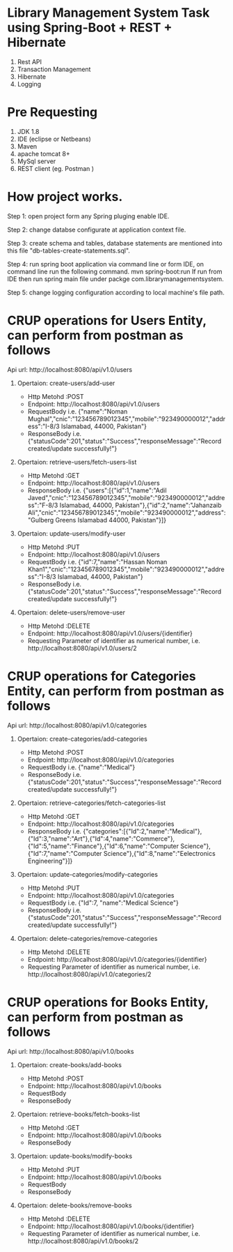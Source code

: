 # Library Management System Task using Spring-Boot + REST + Hibernate
1.	Rest API
2.	Transaction Management
3.	Hibernate
4.	Logging

# Pre Requesting 
 
1.	JDK 1.8
2.	IDE (eclipse or Netbeans)
3.	Maven
4.	apache tomcat 8+
5.	MySql server
6.	REST client (eg. Postman )

# How  project works.

Step 1: 	open project form any Spring pluging enable IDE.

Step 2: 	change databse configurate at application context file.

Step 3: 	create schema and tables, database statements are mentioned into this file "db-tables-create-statements.sql".

Step 4:		run spring boot application via command line or form IDE, on command line run the following command.
mvn spring-boot:run
If run from IDE then  run spring main file under packge com.librarymanagementsystem.

Step 5: change logging configuration according to local machine's file path.

# CRUP operations for Users Entity, can perform from postman as follows

Api url: http://localhost:8080/api/v1.0/users
1. Opertaion: create-users/add-user
	- Http Metohd :POST
	- Endpoint: http://localhost:8080/api/v1.0/users
	- RequestBody i.e. {"name":"Noman Mughal","cnic":"123456789012345","mobile":"923490000012","address":"I-8/3 Islamabad, 44000, Pakistan"}
	- ResponseBody i.e. {"statusCode":201,"status":"Success","responseMessage":"Record created/update successfully!"}

2. Opertaion: retrieve-users/fetch-users-list
	- Http Metohd :GET
	- Endpoint: http://localhost:8080/api/v1.0/users
	- ResponseBody i.e. {"users":[{"id":1,"name":"Adil Javed","cnic":"123456789012345","mobile":"923490000012","address":"F-8/3 Islamabad, 44000, Pakistan"},{"id":2,"name":"Jahanzaib Ali","cnic":"123456789012345","mobile":"923490000012","address":"Gulberg Greens Islamabad 44000, Pakistan"}]}
	
3. Opertaion: update-users/modify-user
	- Http Metohd :PUT
	- Endpoint: http://localhost:8080/api/v1.0/users
	- RequestBody i.e. {"id":7,"name":"Hassan Noman Khan1","cnic":"123456789012345","mobile":"923490000012","address":"I-8/3 Islamabad, 44000, Pakistan"}
	- ResponseBody i.e. {"statusCode":201,"status":"Success","responseMessage":"Record created/update successfully!"}

4. Opertaion: delete-users/remove-user
	- Http Metohd :DELETE
	- Endpoint: http://localhost:8080/api/v1.0/users/{identifier}
	- Requesting Parameter of identifier as numerical number, i.e. http://localhost:8080/api/v1.0/users/2
	
# CRUP operations for Categories Entity, can perform from postman as follows

Api url: http://localhost:8080/api/v1.0/categories
1. Opertaion: create-categories/add-categories
	- Http Metohd :POST
	- Endpoint: http://localhost:8080/api/v1.0/categories
	- RequestBody i.e. {"name":"Medical"}
	- ResponseBody i.e. {"statusCode":201,"status":"Success","responseMessage":"Record created/update successfully!"}

2. Opertaion: retrieve-categories/fetch-categories-list
	- Http Metohd :GET
	- Endpoint: http://localhost:8080/api/v1.0/categories
	- ResponseBody i.e. {"categories":[{"Id":2,"name":"Medical"},{"Id":3,"name":"Art"},{"Id":4,"name":"Commerce"},{"Id":5,"name":"Finance"},{"Id":6,"name":"Computer Science"},{"Id":7,"name":"Computer Science"},{"Id":8,"name":"Eelectronics Engineering"}]}
	
3. Opertaion: update-categories/modify-categories
	- Http Metohd :PUT
	- Endpoint: http://localhost:8080/api/v1.0/categories
	- RequestBody i.e. {"Id":7, "name":"Medical Science"}
	- ResponseBody i.e. {"statusCode":201,"status":"Success","responseMessage":"Record created/update successfully!"}

4. Opertaion: delete-categories/remove-categories
	- Http Metohd :DELETE
	- Endpoint: http://localhost:8080/api/v1.0/categories/{identifier}
	- Requesting Parameter of identifier as numerical number, i.e. http://localhost:8080/api/v1.0/categories/2
	
# CRUP operations for Books Entity, can perform from postman as follows

Api url: http://localhost:8080/api/v1.0/books
1. Opertaion: create-books/add-books
	- Http Metohd :POST
	- Endpoint: http://localhost:8080/api/v1.0/books
	- RequestBody
	- ResponseBody

2. Opertaion: retrieve-books/fetch-books-list
	- Http Metohd :GET
	- Endpoint: http://localhost:8080/api/v1.0/books
	- ResponseBody
	
3. Opertaion: update-books/modify-books
	- Http Metohd :PUT
	- Endpoint: http://localhost:8080/api/v1.0/books
	- RequestBody
	- ResponseBody

4. Opertaion: delete-books/remove-books
	- Http Metohd :DELETE
	- Endpoint: http://localhost:8080/api/v1.0/books/{identifier}
	- Requesting Parameter of identifier as numerical number, i.e. http://localhost:8080/api/v1.0/books/2
